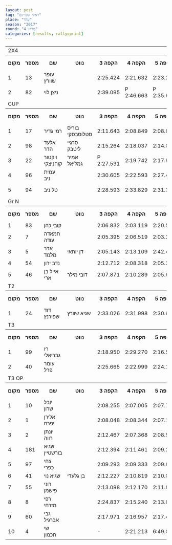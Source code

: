 ```yaml
---
layout: post
tag: "ראלי ספרינט"
place: "ערד"
season: "2017"
round: "מרוץ 4"
categories: [results, rallysprint]
---
```

<table class="line_color">
    <tr>
        <td colspan="99" class="title_font">2X4</td>
    </tr>
    <tr class="rnkh_bkcolor">
        <th class="rnkh_font">מקום</th>
        <th class="rnkh_font">מספר</th>
        <th class="rnkh_font">שם</th>
        <th class="rnkh_font">נווט</th>
        <th class="rnkh_font">הקפה 3</th>
        <th class="rnkh_font">הקפה 4</th>
        <th class="rnkh_font">הקפה 5</th>
        <th class="rnkh_font">הקפה מהירה</th>
        <th class="rnkh_font">פער</th>
    </tr>
    <tr class="rnk_bkcolor">
        <td class="rnk_font">1</td>
        <td class="rnk_font">13</td>
        <td class="rnk_font">עופר שוורץ</td>
        <td class="rnk_font"></td>
        <td class="rnk_font">2:25.424</td>
        <td class="rnk_font">2:21.632</td>
        <td class="rnk_font">2:23.211</td>
        <td class="rnk_font">2:21.632</td>
        <td class="rnk_font">-</td>
    </tr>
    <tr class="rnk_bkcolor">
        <td class="rnk_font">2</td>
        <td class="rnk_font">82</td>
        <td class="rnk_font">ניצן לוי</td>
        <td class="rnk_font"></td>
        <td class="rnk_font">2:39.095</td>
        <td class="rnk_font penalty">P 2:46.663</td>
        <td class="rnk_font penalty">P 2:35.620</td>
        <td class="rnk_font penalty">P 2:35.620</td>
        <td class="rnk_font">13.988</td>
    </tr>
    <tr>
        <td colspan="99" class="title_font">CUP</td>
    </tr>
    <tr class="rnkh_bkcolor">
        <th class="rnkh_font">מקום</th>
        <th class="rnkh_font">מספר</th>
        <th class="rnkh_font">שם</th>
        <th class="rnkh_font">נווט</th>
        <th class="rnkh_font">הקפה 3</th>
        <th class="rnkh_font">הקפה 4</th>
        <th class="rnkh_font">הקפה 5</th>
        <th class="rnkh_font">הקפה מהירה</th>
        <th class="rnkh_font">פער</th>
    </tr>
    <tr class="rnk_bkcolor">
        <td class="rnk_font">1</td>
        <td class="rnk_font">17</td>
        <td class="rnk_font">רמי גדיר</td>
        <td class="rnk_font">בוריס סטלוסבסקי</td>
        <td class="rnk_font">2:11.643</td>
        <td class="rnk_font">2:08.849</td>
        <td class="rnk_font">2:08.824</td>
        <td class="rnk_font">2:08.824</td>
        <td class="rnk_font">-</td>
    </tr>
    <tr class="rnk_bkcolor">
        <td class="rnk_font">2</td>
        <td class="rnk_font">98</td>
        <td class="rnk_font">אלעד הדר</td>
        <td class="rnk_font">סרגיי ליטבק</td>
        <td class="rnk_font">2:15.264</td>
        <td class="rnk_font">2:18.037</td>
        <td class="rnk_font">2:14.083</td>
        <td class="rnk_font">2:14.083</td>
        <td class="rnk_font">5.259</td>
    </tr>
    <tr class="rnk_bkcolor">
        <td class="rnk_font">3</td>
        <td class="rnk_font">22</td>
        <td class="rnk_font">ויקטור קוחניצקי</td>
        <td class="rnk_font">אמיר גמליאל</td>
        <td class="rnk_font penalty">P 2:27.531</td>
        <td class="rnk_font">2:19.742</td>
        <td class="rnk_font">2:17.962</td>
        <td class="rnk_font">2:17.962</td>
        <td class="rnk_font">9.138</td>
    </tr>
    <tr class="rnk_bkcolor">
        <td class="rnk_font">4</td>
        <td class="rnk_font">96</td>
        <td class="rnk_font">עמית ניב</td>
        <td class="rnk_font"></td>
        <td class="rnk_font">2:30.605</td>
        <td class="rnk_font">2:22.593</td>
        <td class="rnk_font">2:27.433</td>
        <td class="rnk_font">2:22.593</td>
        <td class="rnk_font">13.769</td>
    </tr>
    <tr class="rnk_bkcolor">
        <td class="rnk_font">5</td>
        <td class="rnk_font">94</td>
        <td class="rnk_font">טל ניב</td>
        <td class="rnk_font"></td>
        <td class="rnk_font">2:28.593</td>
        <td class="rnk_font">2:33.829</td>
        <td class="rnk_font">2:31.334</td>
        <td class="rnk_font penalty">P 2:28.593</td>
        <td class="rnk_font">19.769</td>
    </tr>
    <tr>
        <td colspan="99" class="title_font">Gr N</td>
    </tr>
    <tr class="rnkh_bkcolor">
        <th class="rnkh_font">מקום</th>
        <th class="rnkh_font">מספר</th>
        <th class="rnkh_font">שם</th>
        <th class="rnkh_font">נווט</th>
        <th class="rnkh_font">הקפה 3</th>
        <th class="rnkh_font">הקפה 4</th>
        <th class="rnkh_font">הקפה 5</th>
        <th class="rnkh_font">הקפה מהירה</th>
        <th class="rnkh_font">פער</th>
    </tr>
    <tr class="rnk_bkcolor">
        <td class="rnk_font">1</td>
        <td class="rnk_font">83</td>
        <td class="rnk_font">קובי כהן</td>
        <td class="rnk_font"></td>
        <td class="rnk_font">2:06.832</td>
        <td class="rnk_font">2:03.119</td>
        <td class="rnk_font">2:20.574</td>
        <td class="rnk_font">2:03.119</td>
        <td class="rnk_font">-</td>
    </tr>
    <tr class="rnk_bkcolor">
        <td class="rnk_font">2</td>
        <td class="rnk_font">7</td>
        <td class="rnk_font">חמאדה עודה</td>
        <td class="rnk_font"></td>
        <td class="rnk_font">2:05.395</td>
        <td class="rnk_font">2:06.519</td>
        <td class="rnk_font">2:03.248</td>
        <td class="rnk_font">2:03.248</td>
        <td class="rnk_font">0.129</td>
    </tr>
    <tr class="rnk_bkcolor">
        <td class="rnk_font">3</td>
        <td class="rnk_font">5</td>
        <td class="rnk_font">אדר מלמד</td>
        <td class="rnk_font">דן יוחאי</td>
        <td class="rnk_font">2:05.143</td>
        <td class="rnk_font">2:13.109</td>
        <td class="rnk_font">2:42.474</td>
        <td class="rnk_font">2:05.143</td>
        <td class="rnk_font">2.024</td>
    </tr>
    <tr class="rnk_bkcolor">
        <td class="rnk_font">4</td>
        <td class="rnk_font">54</td>
        <td class="rnk_font">נדב ירון</td>
        <td class="rnk_font"></td>
        <td class="rnk_font">2:12.712</td>
        <td class="rnk_font">2:08.318</td>
        <td class="rnk_font">2:05.216</td>
        <td class="rnk_font">2:05.216</td>
        <td class="rnk_font">2.097</td>
    </tr>
    <tr class="rnk_bkcolor">
        <td class="rnk_font">5</td>
        <td class="rnk_font">46</td>
        <td class="rnk_font">אייל בן ארי</td>
        <td class="rnk_font">דובי מילר</td>
        <td class="rnk_font">2:07.871</td>
        <td class="rnk_font">2:10.289</td>
        <td class="rnk_font">2:05.617</td>
        <td class="rnk_font">2:05.617</td>
        <td class="rnk_font">2.498</td>
    </tr>
    <tr>
        <td colspan="99" class="title_font">T2</td>
    </tr>
    <tr class="rnkh_bkcolor">
        <th class="rnkh_font">מקום</th>
        <th class="rnkh_font">מספר</th>
        <th class="rnkh_font">שם</th>
        <th class="rnkh_font">נווט</th>
        <th class="rnkh_font">הקפה 3</th>
        <th class="rnkh_font">הקפה 4</th>
        <th class="rnkh_font">הקפה 5</th>
        <th class="rnkh_font">הקפה מהירה</th>
        <th class="rnkh_font">פער</th>
    </tr>
    <tr class="rnk_bkcolor">
        <td class="rnk_font">1</td>
        <td class="rnk_font">24</td>
        <td class="rnk_font">דוד שפורנץ</td>
        <td class="rnk_font">שגיא שוורץ</td>
        <td class="rnk_font">2:33.026</td>
        <td class="rnk_font">2:31.998</td>
        <td class="rnk_font">2:30.908</td>
        <td class="rnk_font">2:30.908</td>
        <td class="rnk_font">-</td>
    </tr>
    <tr>
        <td colspan="99" class="title_font">T3</td>
    </tr>
    <tr class="rnkh_bkcolor">
        <th class="rnkh_font">מקום</th>
        <th class="rnkh_font">מספר</th>
        <th class="rnkh_font">שם</th>
        <th class="rnkh_font">נווט</th>
        <th class="rnkh_font">הקפה 3</th>
        <th class="rnkh_font">הקפה 4</th>
        <th class="rnkh_font">הקפה 5</th>
        <th class="rnkh_font">הקפה מהירה</th>
        <th class="rnkh_font">פער</th>
    </tr>
    <tr class="rnk_bkcolor">
        <td class="rnk_font">1</td>
        <td class="rnk_font">99</td>
        <td class="rnk_font">רז גבריאלי</td>
        <td class="rnk_font"></td>
        <td class="rnk_font">2:18.950</td>
        <td class="rnk_font">2:29.270</td>
        <td class="rnk_font">2:16.567</td>
        <td class="rnk_font">2:16.567</td>
        <td class="rnk_font">-</td>
    </tr>
    <tr class="rnk_bkcolor">
        <td class="rnk_font">2</td>
        <td class="rnk_font">40</td>
        <td class="rnk_font">עומר פרל</td>
        <td class="rnk_font"></td>
        <td class="rnk_font">2:25.665</td>
        <td class="rnk_font">2:22.999</td>
        <td class="rnk_font">2:24.189</td>
        <td class="rnk_font">2:22.999</td>
        <td class="rnk_font">6.432</td>
    </tr>
    <tr>
        <td colspan="99" class="title_font">T3 OP</td>
    </tr>
    <tr class="rnkh_bkcolor">
        <th class="rnkh_font">מקום</th>
        <th class="rnkh_font">מספר</th>
        <th class="rnkh_font">שם</th>
        <th class="rnkh_font">נווט</th>
        <th class="rnkh_font">הקפה 3</th>
        <th class="rnkh_font">הקפה 4</th>
        <th class="rnkh_font">הקפה 5</th>
        <th class="rnkh_font">הקפה מהירה</th>
        <th class="rnkh_font">פער</th>
    </tr>
    <tr class="rnk_bkcolor">
        <td class="rnk_font">1</td>
        <td class="rnk_font">10</td>
        <td class="rnk_font">יובל שרון</td>
        <td class="rnk_font"></td>
        <td class="rnk_font">2:08.255</td>
        <td class="rnk_font">2:07.005</td>
        <td class="rnk_font">2:07.746</td>
        <td class="rnk_font">2:07.005</td>
        <td class="rnk_font">-</td>
    </tr>
    <tr class="rnk_bkcolor">
        <td class="rnk_font">2</td>
        <td class="rnk_font">1</td>
        <td class="rnk_font">אלירן יפרח</td>
        <td class="rnk_font"></td>
        <td class="rnk_font">2:08.048</td>
        <td class="rnk_font">2:08.344</td>
        <td class="rnk_font">2:07.110</td>
        <td class="rnk_font">2:07.110</td>
        <td class="rnk_font">0.105</td>
    </tr>
    <tr class="rnk_bkcolor">
        <td class="rnk_font">3</td>
        <td class="rnk_font">2</td>
        <td class="rnk_font">יונתן רווה</td>
        <td class="rnk_font"></td>
        <td class="rnk_font">2:12.467</td>
        <td class="rnk_font">2:07.368</td>
        <td class="rnk_font">2:08.565</td>
        <td class="rnk_font">2:07.368</td>
        <td class="rnk_font">0.363</td>
    </tr>
    <tr class="rnk_bkcolor">
        <td class="rnk_font">4</td>
        <td class="rnk_font">181</td>
        <td class="rnk_font">שגיא בורשטיין</td>
        <td class="rnk_font"></td>
        <td class="rnk_font">2:12.394</td>
        <td class="rnk_font">2:11.461</td>
        <td class="rnk_font">2:09.229</td>
        <td class="rnk_font">2:09.229</td>
        <td class="rnk_font">2.224</td>
    </tr>
    <tr class="rnk_bkcolor">
        <td class="rnk_font">5</td>
        <td class="rnk_font">97</td>
        <td class="rnk_font">צחי כפרי</td>
        <td class="rnk_font"></td>
        <td class="rnk_font">2:09.293</td>
        <td class="rnk_font">2:09.333</td>
        <td class="rnk_font">2:09.881</td>
        <td class="rnk_font">2:09.293</td>
        <td class="rnk_font">2.288</td>
    </tr>
    <tr class="rnk_bkcolor">
        <td class="rnk_font">6</td>
        <td class="rnk_font">41</td>
        <td class="rnk_font">שגיא נוי</td>
        <td class="rnk_font">בן גלעדי</td>
        <td class="rnk_font">2:12.227</td>
        <td class="rnk_font">2:10.819</td>
        <td class="rnk_font">2:10.008</td>
        <td class="rnk_font">2:10.008</td>
        <td class="rnk_font">3.003</td>
    </tr>
    <tr class="rnk_bkcolor">
        <td class="rnk_font">7</td>
        <td class="rnk_font">55</td>
        <td class="rnk_font">רוני פישמן</td>
        <td class="rnk_font"></td>
        <td class="rnk_font">2:13.098</td>
        <td class="rnk_font">2:12.170</td>
        <td class="rnk_font">2:11.869</td>
        <td class="rnk_font">2:11.869</td>
        <td class="rnk_font">4.864</td>
    </tr>
    <tr class="rnk_bkcolor">
        <td class="rnk_font">8</td>
        <td class="rnk_font">8</td>
        <td class="rnk_font">רפי מזרחי</td>
        <td class="rnk_font"></td>
        <td class="rnk_font">2:24.837</td>
        <td class="rnk_font">2:15.240</td>
        <td class="rnk_font">2:13.843</td>
        <td class="rnk_font">2:13.843</td>
        <td class="rnk_font">6.838</td>
    </tr>
    <tr class="rnk_bkcolor">
        <td class="rnk_font">9</td>
        <td class="rnk_font">60</td>
        <td class="rnk_font">גבי אברגיל</td>
        <td class="rnk_font"></td>
        <td class="rnk_font">2:17.971</td>
        <td class="rnk_font">2:16.957</td>
        <td class="rnk_font">2:17.460</td>
        <td class="rnk_font">2:16.957</td>
        <td class="rnk_font">9.952</td>
    </tr>
    <tr class="rnk_bkcolor">
        <td class="rnk_font">10</td>
        <td class="rnk_font">4</td>
        <td class="rnk_font">שי חכמון</td>
        <td class="rnk_font"></td>
        <td class="rnk_font">-</td>
        <td class="rnk_font">2:21.213</td>
        <td class="rnk_font">6:49.024</td>
        <td class="rnk_font">2:21.213</td>
        <td class="rnk_font">14.208</td>
    </tr>
</table>
